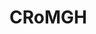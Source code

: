 <!--
Filename: 	index.md
Project: 	/Users/shume/Developer/physician/CRoMGH
Author: 	shumez <https://github.com/shumez>
Created: 	2019-04-04 11:30:1
Modified: 	2019-04-04 14:08:39
-----
Copyright (c) 2019 shumez
-->

# CRoMGH

## 


[x+\frac{1}{x}=1]: https://latex.codecogs.com/gif.latex?\inline&space;x+\frac{1}{x}=1
<!-- [x+\frac{1}{x}=1]: https://latex.codecogs.com/gif.latex?x+\frac{1}{x}=1 -->

<!-- <style type="text/css">
	img{width: 50%; float: right;}
</style> -->